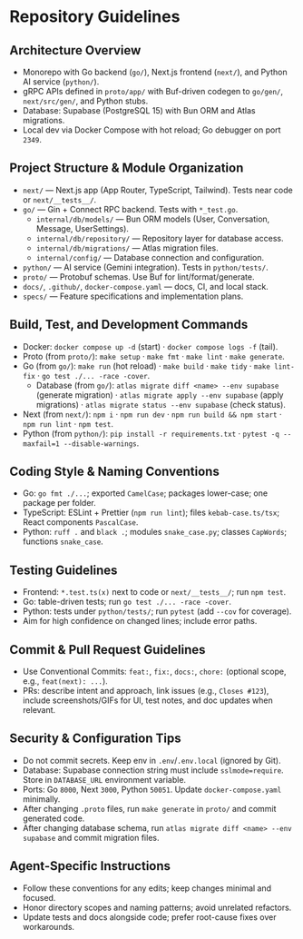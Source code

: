 # Repository Guidelines

## Architecture Overview
- Monorepo with Go backend (`go/`), Next.js frontend (`next/`), and Python AI service (`python/`).
- gRPC APIs defined in `proto/app/` with Buf-driven codegen to `go/gen/`, `next/src/gen/`, and Python stubs.
- Database: Supabase (PostgreSQL 15) with Bun ORM and Atlas migrations.
- Local dev via Docker Compose with hot reload; Go debugger on port `2349`.

## Project Structure & Module Organization
- `next/` — Next.js app (App Router, TypeScript, Tailwind). Tests near code or `next/__tests__/`.
- `go/` — Gin + Connect RPC backend. Tests with `*_test.go`.
  - `internal/db/models/` — Bun ORM models (User, Conversation, Message, UserSettings).
  - `internal/db/repository/` — Repository layer for database access.
  - `internal/db/migrations/` — Atlas migration files.
  - `internal/config/` — Database connection and configuration.
- `python/` — AI service (Gemini integration). Tests in `python/tests/`.
- `proto/` — Protobuf schemas. Use Buf for lint/format/generate.
- `docs/`, `.github/`, `docker-compose.yaml` — docs, CI, and local stack.
- `specs/` — Feature specifications and implementation plans.

## Build, Test, and Development Commands
- Docker: `docker compose up -d` (start) · `docker compose logs -f` (tail).
- Proto (from `proto/`): `make setup` · `make fmt` · `make lint` · `make generate`.
- Go (from `go/`): `make run` (hot reload) · `make build` · `make tidy` · `make lint-fix` · `go test ./... -race -cover`.
  - Database (from `go/`): `atlas migrate diff <name> --env supabase` (generate migration) · `atlas migrate apply --env supabase` (apply migrations) · `atlas migrate status --env supabase` (check status).
- Next (from `next/`): `npm i` · `npm run dev` · `npm run build && npm start` · `npm run lint` · `npm test`.
- Python (from `python/`): `pip install -r requirements.txt` · `pytest -q --maxfail=1 --disable-warnings`.

## Coding Style & Naming Conventions
- Go: `go fmt ./...`; exported `CamelCase`; packages lower-case; one package per folder.
- TypeScript: ESLint + Prettier (`npm run lint`); files `kebab-case.ts/tsx`; React components `PascalCase`.
- Python: `ruff .` and `black .`; modules `snake_case.py`; classes `CapWords`; functions `snake_case`.

## Testing Guidelines
- Frontend: `*.test.ts(x)` next to code or `next/__tests__/`; run `npm test`.
- Go: table-driven tests; run `go test ./... -race -cover`.
- Python: tests under `python/tests/`; run `pytest` (add `--cov` for coverage).
- Aim for high confidence on changed lines; include error paths.

## Commit & Pull Request Guidelines
- Use Conventional Commits: `feat:`, `fix:`, `docs:`, `chore:` (optional scope, e.g., `feat(next): ...`).
- PRs: describe intent and approach, link issues (e.g., `Closes #123`), include screenshots/GIFs for UI, test notes, and doc updates when relevant.

## Security & Configuration Tips
- Do not commit secrets. Keep env in `.env`/`.env.local` (ignored by Git).
- Database: Supabase connection string must include `sslmode=require`. Store in `DATABASE_URL` environment variable.
- Ports: Go `8000`, Next `3000`, Python `50051`. Update `docker-compose.yaml` minimally.
- After changing `.proto` files, run `make generate` in `proto/` and commit generated code.
- After changing database schema, run `atlas migrate diff <name> --env supabase` and commit migration files.

## Agent-Specific Instructions
- Follow these conventions for any edits; keep changes minimal and focused.
- Honor directory scopes and naming patterns; avoid unrelated refactors.
- Update tests and docs alongside code; prefer root-cause fixes over workarounds.
